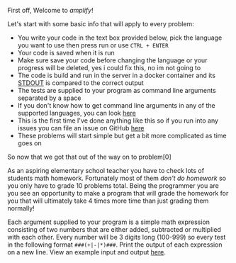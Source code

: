 First off, Welcome to _amplify_!

Let's start with some basic info that will apply to every problem:

- You write your code in the text box provided below, pick the language you want to use then press run or use `CTRL + ENTER`
- Your code is saved when it is run
- Make sure save your code before changing the language or your progress will be deleted, yes i could fix this, no im not going to
- The code is build and run in the server in a docker container and its [STDOUT](stdout) is compared to the correct output
- The tests are supplied to your program as command line arguments separated by a space
- If you don't know how to get command line arguments in any of the supported languages, you can look [here](https://paste.connorcode.com/b/05fa1532-4368-448a-b12c-e8cf1119bc00)
- This is the first time I've done anything like this so if you run into any issues you can file an issue on GitHub [here](https://github.com/Basicprogrammer10/amplify/issues)
- These problems will start simple but get a bit more complicated as time goes on

So now that we got that out of the way on to problem[0]

As an aspiring elementary school teacher you have to check lots of students math homework.
Fortunately most of them _don't do homework_ so you only have to grade 10 problems total.
Being the programmer you are you see an opportunity to make a program that will grade the homework for you that will ultimately take 4 times more time than just grading them normally!

Each argument supplied to your program is a simple math expression consisting of two numbers that are either added, subtracted or multiplied with each other.
Every number will be 3 digits long (100-999) so every test in the following format <code>###(+|-|\*)###</code>.
Print the output of each expression on a new line.
View an example input and output [here](https://paste.connorcode.com/b/8c5fe335-d6f2-447d-9b54-1af176cd0968).

[stdout]: https://en.wikipedia.org/wiki/Standard_streams